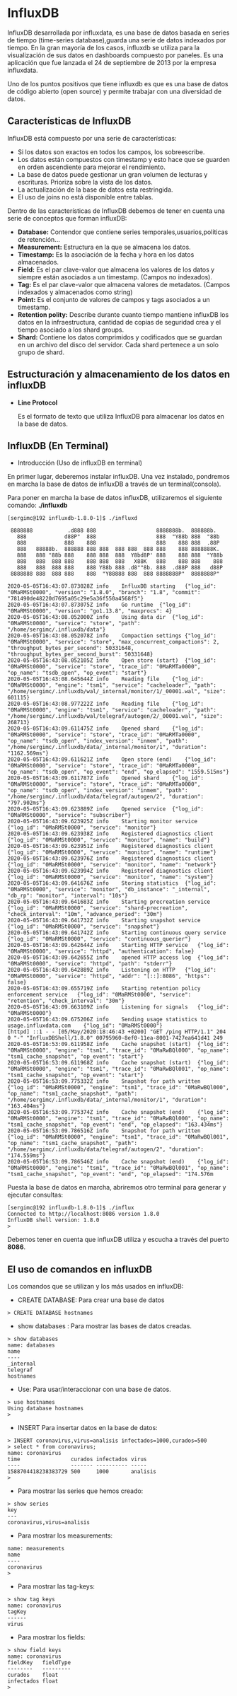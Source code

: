 # InfluxDB

InfluxDB desarrollada por influxdata, es una base de datos basada en series de tiempo (time-series database),guarda una serie de datos indexados por tiempo. En la gran mayoría de los casos, influxdb se utiliza para la visualización de sus datos en dashboards compuesto por paneles. Es una aplicación que fue lanzada el 24 de septiembre de 2013 por la empresa influxdata.

Uno de los puntos positivos que tiene influxdb es que es una base de datos de código abierto (open source) y permite trabajar con una diversidad de datos.

## Características de InfluxDB

InfluxDB está compuesto por una serie de características:

* Si los datos son exactos en todos los campos, los sobreescribe.
* Los datos están compuestos con timestamp y esto hace que se guarden en orden ascendiente para mejorar el rendimiento.
* La base de datos puede gestionar un gran volumen de lecturas y escrituras. Prioriza sobre la vista de los datos.
* La actualización de la base de datos esta restringida.
* El uso de joins no está disponible entre tablas.

Dentro de las características de InfluxDB debemos de tener en cuenta una serie de conceptos que forman influxDB:

* **Database:** Contendor que contiene series temporales,usuarios,políticas de retención...
* **Measurement:** Estructura en la que se almacena los datos.
* **Timestamp:** Es la asociación de la fecha y hora en los datos almacenados.
* **Field:** Es el par clave-valor que almacena los valores de los datos y siempre están asociados a un timestamp.
(Campos no indexados).
* **Tag:** Es el par clave-valor que almacena valores de metadatos. (Campos indexados y almacenados como string) 
* **Point:** Es el conjunto de valores de campos y tags asociados a un timestamp. 
* **Retention polity:** Describe durante cuanto tiempo mantiene influxDB los datos en la infraestructura, cantidad de copias  de seguridad crea y el tiempo asociado a los shard groups.
* **Shard:** Contiene los datos comprimidos y codificados que se guardan en un archivo del disco del servidor. Cada shard pertenece a un solo grupo de shard.

## Estructuración y almacenamiento de los datos en influxDB

* **Line Protocol**

  Es el formato de texto que utiliza InfluxDB para almacenar los datos en la base de datos.





## InfluxDB (En Terminal)

* Introducción (Uso de influxDB en terminal)

En primer lugar, deberemos instalar influxDB. Una vez instalado, pondremos en marcha la base de datos de influxDB a través de un terminal(consola).

Para poner en marcha la base de datos influxDB, utilizaremos el siguiente comando: **./influxdb**
```
[sergimc@192 influxdb-1.8.0-1]$ ./influxd

 8888888           .d888 888                   8888888b.  888888b.
   888            d88P"  888                   888  "Y88b 888  "88b
   888            888    888                   888    888 888  .88P
   888   88888b.  888888 888 888  888 888  888 888    888 8888888K.
   888   888 "88b 888    888 888  888  Y8bd8P' 888    888 888  "Y88b
   888   888  888 888    888 888  888   X88K   888    888 888    888
   888   888  888 888    888 Y88b 888 .d8""8b. 888  .d88P 888   d88P
 8888888 888  888 888    888  "Y88888 888  888 8888888P"  8888888P"

2020-05-05T16:43:07.873028Z	info	InfluxDB starting	{"log_id": "0MaRMSt0000", "version": "1.8.0", "branch": "1.8", "commit": "781490de48220d7695a05c29e5a36f550a4568f5"}
2020-05-05T16:43:07.873075Z	info	Go runtime	{"log_id": "0MaRMSt0000", "version": "go1.13.8", "maxprocs": 4}
2020-05-05T16:43:08.052000Z	info	Using data dir	{"log_id": "0MaRMSt0000", "service": "store", "path": "/home/sergimc/.influxdb/data"}
2020-05-05T16:43:08.052078Z	info	Compaction settings	{"log_id": "0MaRMSt0000", "service": "store", "max_concurrent_compactions": 2, "throughput_bytes_per_second": 50331648, "throughput_bytes_per_second_burst": 50331648}
2020-05-05T16:43:08.052105Z	info	Open store (start)	{"log_id": "0MaRMSt0000", "service": "store", "trace_id": "0MaRMTa0000", "op_name": "tsdb_open", "op_event": "start"}
2020-05-05T16:43:08.645644Z	info	Reading file	{"log_id": "0MaRMSt0000", "engine": "tsm1", "service": "cacheloader", "path": "/home/sergimc/.influxdb/wal/_internal/monitor/1/_00001.wal", "size": 601115}
2020-05-05T16:43:08.977222Z	info	Reading file	{"log_id": "0MaRMSt0000", "engine": "tsm1", "service": "cacheloader", "path": "/home/sergimc/.influxdb/wal/telegraf/autogen/2/_00001.wal", "size": 268713}
2020-05-05T16:43:09.611475Z	info	Opened shard	{"log_id": "0MaRMSt0000", "service": "store", "trace_id": "0MaRMTa0000", "op_name": "tsdb_open", "index_version": "inmem", "path": "/home/sergimc/.influxdb/data/_internal/monitor/1", "duration": "1162.569ms"}
2020-05-05T16:43:09.611621Z	info	Open store (end)	{"log_id": "0MaRMSt0000", "service": "store", "trace_id": "0MaRMTa0000", "op_name": "tsdb_open", "op_event": "end", "op_elapsed": "1559.515ms"}
2020-05-05T16:43:09.611787Z	info	Opened shard	{"log_id": "0MaRMSt0000", "service": "store", "trace_id": "0MaRMTa0000", "op_name": "tsdb_open", "index_version": "inmem", "path": "/home/sergimc/.influxdb/data/telegraf/autogen/2", "duration": "797.902ms"}
2020-05-05T16:43:09.623889Z	info	Opened service	{"log_id": "0MaRMSt0000", "service": "subscriber"}
2020-05-05T16:43:09.623925Z	info	Starting monitor service	{"log_id": "0MaRMSt0000", "service": "monitor"}
2020-05-05T16:43:09.623938Z	info	Registered diagnostics client	{"log_id": "0MaRMSt0000", "service": "monitor", "name": "build"}
2020-05-05T16:43:09.623951Z	info	Registered diagnostics client	{"log_id": "0MaRMSt0000", "service": "monitor", "name": "runtime"}
2020-05-05T16:43:09.623976Z	info	Registered diagnostics client	{"log_id": "0MaRMSt0000", "service": "monitor", "name": "network"}
2020-05-05T16:43:09.623994Z	info	Registered diagnostics client	{"log_id": "0MaRMSt0000", "service": "monitor", "name": "system"}
2020-05-05T16:43:09.641676Z	info	Storing statistics	{"log_id": "0MaRMSt0000", "service": "monitor", "db_instance": "_internal", "db_rp": "monitor", "interval": "10s"}
2020-05-05T16:43:09.641683Z	info	Starting precreation service	{"log_id": "0MaRMSt0000", "service": "shard-precreation", "check_interval": "10m", "advance_period": "30m"}
2020-05-05T16:43:09.641732Z	info	Starting snapshot service	{"log_id": "0MaRMSt0000", "service": "snapshot"}
2020-05-05T16:43:09.641742Z	info	Starting continuous query service	{"log_id": "0MaRMSt0000", "service": "continuous_querier"}
2020-05-05T16:43:09.642644Z	info	Starting HTTP service	{"log_id": "0MaRMSt0000", "service": "httpd", "authentication": false}
2020-05-05T16:43:09.642655Z	info	opened HTTP access log	{"log_id": "0MaRMSt0000", "service": "httpd", "path": "stderr"}
2020-05-05T16:43:09.642889Z	info	Listening on HTTP	{"log_id": "0MaRMSt0000", "service": "httpd", "addr": "[::]:8086", "https": false}
2020-05-05T16:43:09.655719Z	info	Starting retention policy enforcement service	{"log_id": "0MaRMSt0000", "service": "retention", "check_interval": "30m"}
2020-05-05T16:43:09.663109Z	info	Listening for signals	{"log_id": "0MaRMSt0000"}
2020-05-05T16:43:09.675206Z	info	Sending usage statistics to usage.influxdata.com	{"log_id": "0MaRMSt0000"}
[httpd] ::1 - - [05/May/2020:18:46:43 +0200] "GET /ping HTTP/1.1" 204 0 "-" "InfluxDBShell/1.8.0" 00795960-8ef0-11ea-8001-7427ea641d41 249
2020-05-05T16:53:09.611958Z	info	Cache snapshot (start)	{"log_id": "0MaRMSt0000", "engine": "tsm1", "trace_id": "0MaRwBQl000", "op_name": "tsm1_cache_snapshot", "op_event": "start"}
2020-05-05T16:53:09.611968Z	info	Cache snapshot (start)	{"log_id": "0MaRMSt0000", "engine": "tsm1", "trace_id": "0MaRwBQl001", "op_name": "tsm1_cache_snapshot", "op_event": "start"}
2020-05-05T16:53:09.775332Z	info	Snapshot for path written	{"log_id": "0MaRMSt0000", "engine": "tsm1", "trace_id": "0MaRwBQl000", "op_name": "tsm1_cache_snapshot", "path": "/home/sergimc/.influxdb/data/_internal/monitor/1", "duration": "163.404ms"}
2020-05-05T16:53:09.775374Z	info	Cache snapshot (end)	{"log_id": "0MaRMSt0000", "engine": "tsm1", "trace_id": "0MaRwBQl000", "op_name": "tsm1_cache_snapshot", "op_event": "end", "op_elapsed": "163.434ms"}
2020-05-05T16:53:09.786516Z	info	Snapshot for path written	{"log_id": "0MaRMSt0000", "engine": "tsm1", "trace_id": "0MaRwBQl001", "op_name": "tsm1_cache_snapshot", "path": "/home/sergimc/.influxdb/data/telegraf/autogen/2", "duration": "174.559ms"}
2020-05-05T16:53:09.786546Z	info	Cache snapshot (end)	{"log_id": "0MaRMSt0000", "engine": "tsm1", "trace_id": "0MaRwBQl001", "op_name": "tsm1_cache_snapshot", "op_event": "end", "op_elapsed": "174.576m
```

Puesta la base de datos en marcha, abriremos otro terminal para generar y ejecutar consultas:

```
[sergimc@192 influxdb-1.8.0-1]$ ./influx
Connected to http://localhost:8086 version 1.8.0
InfluxDB shell version: 1.8.0
> 
```

Debemos tener en cuenta que influxDB utiliza y escucha a través del puerto **8086**.

## El uso de comandos en influxDB

Los comandos que se utilizan y los más usados en influxDB:

* CREATE DATABASE: Para crear una base de datos

```
> CREATE DATABASE hostnames
```

* show databases : Para mostrar las bases de datos creadas.

```
> show databases
name: databases
name
----
_internal
telegraf
hostnames
```

* Use: Para usar/interaccionar con una base de datos.

```
> use hostnames
Using database hostnames
> 

```






* INSERT Para insertar datos en la base de datos:

```
> INSERT coronavirus,virus=analisis infectados=1000,curados=500
> select * from coronavirus;
name: coronavirus
time                curados infectados virus
----                ------- ---------- -----
1588704418238383729 500     1000       analisis
>
```
* Para mostrar las series que hemos creado:

```
> show series
key
---
coronavirus,virus=analisis
```

* Para mostrar los measurements:

```
name: measurements
name
----
coronavirus
> 

```
* Para mostrar las tag-keys:

```
> show tag keys
name: coronavirus
tagKey
------
virus
```
* Para mostrar los fields:

```
> show field keys
name: coronavirus
fieldKey   fieldType
--------   ---------
curados    float
infectados float
> 
```



